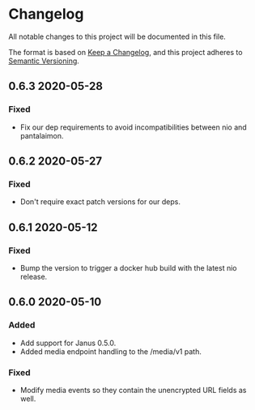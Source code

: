 # Changelog
All notable changes to this project will be documented in this file.

The format is based on [Keep a Changelog](https://keepachangelog.com/en/1.0.0/),
and this project adheres to [Semantic Versioning](https://semver.org/spec/v2.0.0.html).

## 0.6.3 2020-05-28

### Fixed
- Fix our dep requirements to avoid incompatibilities between nio and pantalaimon.

## 0.6.2 2020-05-27

### Fixed
- Don't require exact patch versions for our deps.

## 0.6.1 2020-05-12

### Fixed
- Bump the version to trigger a docker hub build with the latest nio release.

## 0.6.0 2020-05-10

### Added
- Add support for Janus 0.5.0.
- Added media endpoint handling to the /media/v1 path.

### Fixed
- Modify media events so they contain the unencrypted URL fields as well.
